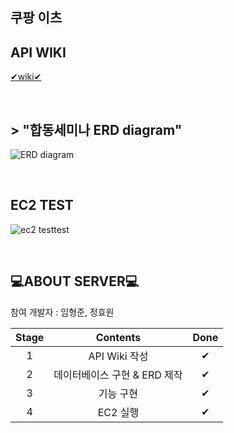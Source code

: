 

## 쿠팡 이츠

## API WIKI
[✔wiki✔](https://github.com/SOPT26th-iOS-DesignSeminar/Server/wiki)

<br>

## > "합동세미나 ERD diagram"

![ERD diagram](https://user-images.githubusercontent.com/51740388/84223949-472d4200-ab16-11ea-8b3b-5fcb9a8136bf.JPG)


<br>

## EC2 TEST 
![ec2 testtest](https://user-images.githubusercontent.com/51740388/84225123-56fa5580-ab19-11ea-83c4-8bbaf1d32bff.jpg)

<br>

## 💻ABOUT SERVER💻
참여 개발자 : 임형준, 정효원

|Stage|Contents|Done|
|:--:|:--------------:|:--:|
|1|API Wiki 작성|✔|
|2|데이터베이스 구현 & ERD 제작|✔|
|3|기능 구현|✔|
|4|EC2 실행|✔|
